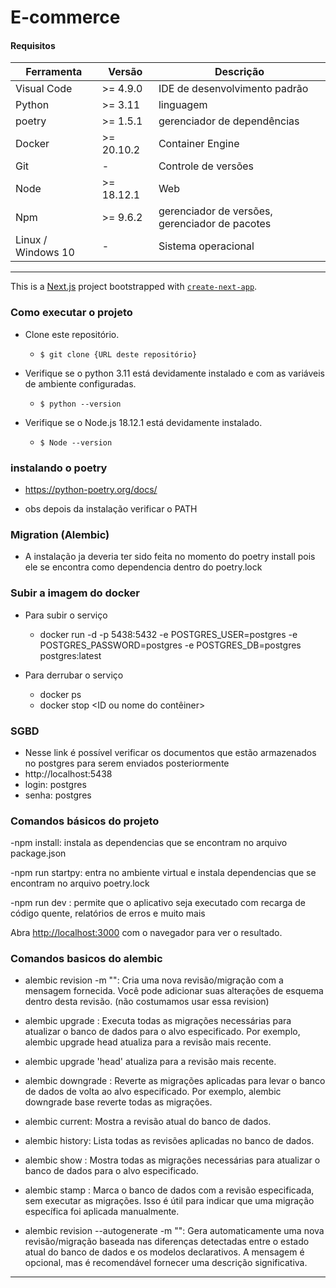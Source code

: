 # E-commerce

#### Requisitos

| Ferramenta        | Versão     | Descrição                                             |
|-------------------|------------|-------------------------------------------------------|
| Visual Code       | >= 4.9.0   | IDE de desenvolvimento padrão                         |
| Python            | >= 3.11    | linguagem                                             |
| poetry            | >= 1.5.1   | gerenciador de dependências                           |
| Docker            | >= 20.10.2 | Container Engine                                      |
| Git               | -          | Controle de versões                                   |
| Node              | >= 18.12.1 | Web                                                   |
| Npm               | >= 9.6.2   | gerenciador de versões, gerenciador de pacotes        |
| Linux / Windows 10| -          | Sistema operacional                                   |

<hr />

This is a [Next.js](https://nextjs.org/) project bootstrapped with [`create-next-app`](https://github.com/vercel/next.js/tree/canary/packages/create-next-app).

### Como executar o projeto

- Clone este repositório.
  - `$ git clone {URL deste repositório} `
- Verifique se o python 3.11 está devidamente instalado e com as variáveis de ambiente configuradas.

  - `$ python --version`

- Verifique se o Node.js 18.12.1 está devidamente instalado.

  - `$ Node --version`

### instalando o poetry 

- https://python-poetry.org/docs/ 

- obs depois da instalação verificar o PATH

### Migration (Alembic)
- A instalação ja deveria ter sido feita no momento do poetry install pois ele se encontra como dependencia dentro do poetry.lock

### Subir a imagem do docker
- Para subir o serviço
  - docker run -d -p 5438:5432 -e POSTGRES_USER=postgres -e POSTGRES_PASSWORD=postgres -e POSTGRES_DB=postgres postgres:latest
  
- Para derrubar o serviço
  - docker ps
  - docker stop <ID ou nome do contêiner>

### SGBD
- Nesse link é possível verificar os documentos que estão armazenados no postgres para serem enviados posteriormente
- http://localhost:5438
- login: postgres
- senha: postgres

### Comandos básicos do projeto

  -npm install: instala as dependencias que se encontram no arquivo package.json

  -npm run startpy: entra no ambiente virtual e instala dependencias que se encontram no arquivo poetry.lock

  -npm run dev :  permite que o aplicativo seja executado com recarga de código quente, relatórios de erros e muito mais

  Abra [http://localhost:3000](http://localhost:3000) com o navegador para ver o resultado.


### Comandos basicos do alembic
- alembic revision -m "<mensagem>": Cria uma nova revisão/migração com a mensagem fornecida. Você pode adicionar suas alterações de esquema dentro desta revisão. (não costumamos usar essa revision)

- alembic upgrade <target>: Executa todas as migrações necessárias para atualizar o banco de dados para o alvo especificado. Por exemplo, alembic upgrade head atualiza para a revisão mais recente.

- alembic upgrade 'head' atualiza para a revisão mais recente.

- alembic downgrade <target>: Reverte as migrações aplicadas para levar o banco de dados de volta ao alvo especificado. Por exemplo, alembic downgrade base reverte todas as migrações.

- alembic current: Mostra a revisão atual do banco de dados.

- alembic history: Lista todas as revisões aplicadas no banco de dados.

- alembic show <target>: Mostra todas as migrações necessárias para atualizar o banco de dados para o alvo especificado.

- alembic stamp <target>: Marca o banco de dados com a revisão especificada, sem executar as migrações. Isso é útil para indicar que uma migração específica foi aplicada manualmente.

- alembic revision --autogenerate -m "<mensagem>": Gera automaticamente uma nova revisão/migração baseada nas diferenças detectadas entre o estado atual do banco de dados e os modelos declarativos. A mensagem é opcional, mas é recomendável fornecer uma descrição significativa.

<hr />

